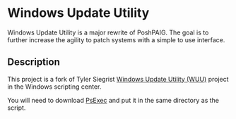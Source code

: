 # Windows Update Utility

Windows Update Utility is a major rewrite of PoshPAIG. The goal is to further increase the agility to patch systems with a simple to use interface.

## Description

This project is a fork of Tyler Siegrist [Windows Update Utility (WUU)](https://gallery.technet.microsoft.com/scriptcenter/Windows-Update-Utility-WUU-1d72e520) project in the Windows scripting center.

You will need to download [PsExec](https://docs.microsoft.com/en-us/sysinternals/downloads/psexec) and put it in the same directory as the script.
